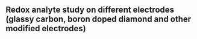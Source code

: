 ##  Redox analyte study on different electrodes (glassy carbon, boron doped diamond and other modified electrodes)

